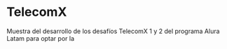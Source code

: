 # TelecomX
Muestra del desarrollo de los desafíos TelecomX 1 y 2 del programa Alura Latam para optar por la 
